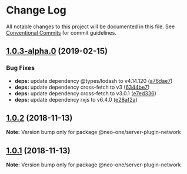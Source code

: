 # Change Log

All notable changes to this project will be documented in this file.
See [Conventional Commits](https://conventionalcommits.org) for commit guidelines.

## [1.0.3-alpha.0](https://github.com/neo-one-suite/neo-one/compare/@neo-one/server-plugin-network@1.0.2...@neo-one/server-plugin-network@1.0.3-alpha.0) (2019-02-15)


### Bug Fixes

* **deps:** update dependency @types/lodash to v4.14.120 ([a76dae7](https://github.com/neo-one-suite/neo-one/commit/a76dae7))
* **deps:** update dependency cross-fetch to v3 ([6344be7](https://github.com/neo-one-suite/neo-one/commit/6344be7))
* **deps:** update dependency cross-fetch to v3.0.1 ([e7ed336](https://github.com/neo-one-suite/neo-one/commit/e7ed336))
* **deps:** update dependency rxjs to v6.4.0 ([e28af2a](https://github.com/neo-one-suite/neo-one/commit/e28af2a))





## [1.0.2](https://github.com/neo-one-suite/neo-one/compare/@neo-one/server-plugin-network@1.0.1...@neo-one/server-plugin-network@1.0.2) (2018-11-13)

**Note:** Version bump only for package @neo-one/server-plugin-network





## [1.0.1](https://github.com/neo-one-suite/neo-one/compare/@neo-one/server-plugin-network@1.0.0...@neo-one/server-plugin-network@1.0.1) (2018-11-13)

**Note:** Version bump only for package @neo-one/server-plugin-network
